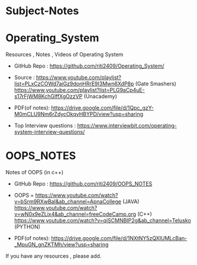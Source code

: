 # Subject-Notes

# Operating_System

Resources , Notes , Videos of Operating System

- GitHub Repo : https://github.com/riti2409/Operating_System/

- Source : https://www.youtube.com/playlist?list=PLxCzCOWd7aiGz9donHRrE9I3Mwn6XdP8p (Gate Smashers) 
   https://www.youtube.com/playlist?list=PLG9aCp4uE-s17rFjWM8KchGlffXgOzzVP (Unacademy)

- PDF(of notes): https://drive.google.com/file/d/1Qpc_gzY-M0mCLU9Nm6rZdycOkqvHBYPD/view?usp=sharing

- Top Interview questions : https://www.interviewbit.com/operating-system-interview-questions/

# OOPS_NOTES
Notes of OOPS (in c++)

- GitHub Repo : https://github.com/riti2409/OOPS_NOTES

- OOPS =  https://www.youtube.com/watch?v=bSrm9RXwBaI&ab_channel=ApnaCollege (JAVA)<br>
          https://www.youtube.com/watch?v=wN0x9eZLix4&ab_channel=freeCodeCamp.org (C++)<br>
          https://www.youtube.com/watch?v=qiSCMNBIP2g&ab_channel=Telusko (PYTHON)
          

- PDF(of notes): https://drive.google.com/file/d/1NXtNY5zQXIUMLcBan-_MpuGN_gnZKTMh/view?usp=sharing

If you have any resources , please add.
